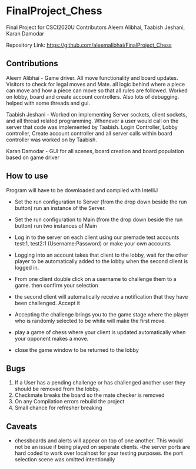 # FinalProject_Chess
Final Project for CSCI2020U
Contributors Aleem Alibhai, Taabish Jeshani, Karan Damodar


Repository Link: https://github.com/aleemalibhai/FinalProject_Chess

## Contributions

Aleem Alibhai - Game driver. All move functionality and board updates. Visitors to check for legal moves and Mate. all logic behind where a piece can move and how a piece can move so that all rules are followed. Worked on lobby, board and create account controllers. Also lots of debugging. helped with some threads and gui.

Taabish Jeshani - Worked on implementing Server sockets, client sockets, and all thread related programming. Whenever a user would 
call on the server that code was implemented by Taabish. Login Controller, Lobby controller, Create account controller and all
server calls within board controller was worked on by Taabish.

Karan Damodar - GUI for all scenes, board creation and board population based on game driver


## How to use

Program will have to be downloaded and compiled with IntelliJ
- Set the run configuration to Server (from the drop down beside the run button) run an instance of the Server.

- Set the run configuration to Main (from the drop down beside the run button) run two instances of Main

- Log in to the server on each client using our premade test accounts test:1, test2:1 (Username:Password) or make your own accounts

- Logging into an account takes that client to the lobby, wait for the other player to be automatically added to the lobby when the second client is logged in.

- From one client double click on a username to challenge them to a game. then confirm your selection

- the second client will automatically receive a notification that they have been challenged. Accept it

- Accepting the challenge brings you to the game stage where the player who is randomly selected to be white will make the first move.

- play a game of chess where your client is updated automatically when your opponent makes a move.

- close the game window to be returned to the lobby


## Bugs

1. If a User has a pending challenge or has challenged another user they should be removed from the lobby.
2. Checkmate breaks the board so the mate checker is removed
3. On any Compilation errors rebuild the project
4. Small chance for refresher breaking

## Caveats
- chessboards and alerts will appear on top of one another. This would not be an issue if being played on seperate clients.
-the server ports are hard coded to work over localhost for your testing purposes. the port selection scene was omitted intentionally

